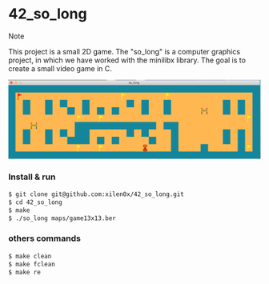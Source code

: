 # 42_so_long
> [!NOTE]
> This project is a small 2D game. 
The "so_long" is a computer graphics project, in which we have worked with the minilibx library. The goal is to create a small video game in C.  
> 

![Screenshot](https://raw.githubusercontent.com/xilen0x/xilen0x/master/images_x_repos/so_long.png)

### Install & run
```
$ git clone git@github.com:xilen0x/42_so_long.git
$ cd 42_so_long
$ make
$ ./so_long maps/game13x13.ber
```
### others commands
```
$ make clean
$ make fclean
$ make re
```
